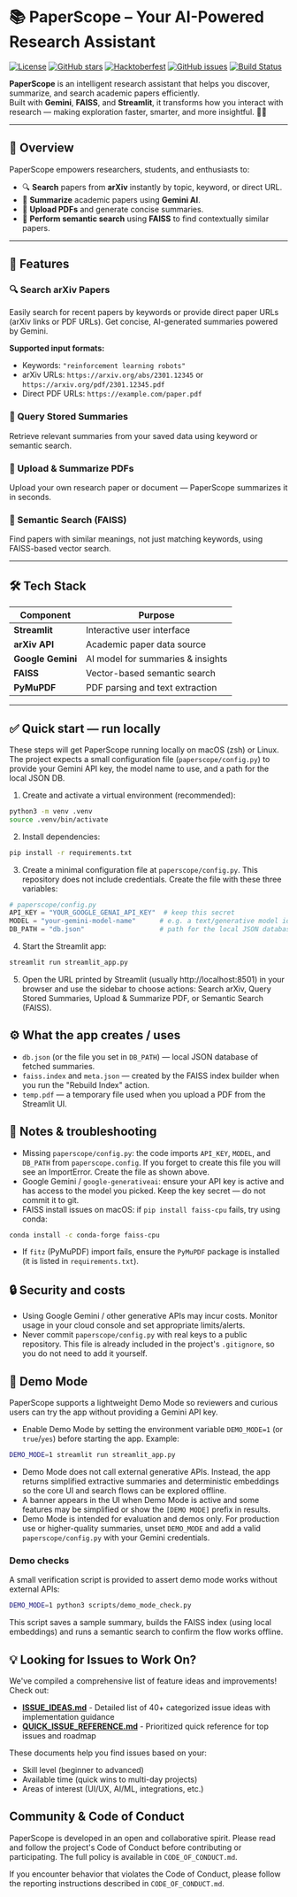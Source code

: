 # 📚 PaperScope – Your AI-Powered Research Assistant

[![License](https://img.shields.io/badge/License-Apache%202.0-blue.svg)](https://opensource.org/licenses/Apache-2.0)
[![GitHub stars](https://img.shields.io/github/stars/Ujjwal-Bajpayee/PaperScope.svg?style=social&label=Star)](https://github.com/Ujjwal-Bajpayee/PaperScope)
[![Hacktoberfest](https://img.shields.io/badge/Hacktoberfest-2025-orange.svg)](https://hacktoberfest.com/)
[![GitHub issues](https://img.shields.io/github/issues/Ujjwal-Bajpayee/PaperScope.svg)](https://github.com/Ujjwal-Bajpayee/PaperScope/issues)
[![Build Status](https://img.shields.io/badge/build-passing-brightgreen.svg)](https://github.com/Ujjwal-Bajpayee/PaperScope/actions)

**PaperScope** is an intelligent research assistant that helps you discover, summarize, and search academic papers efficiently.  
Built with **Gemini**, **FAISS**, and **Streamlit**, it transforms how you interact with research — making exploration faster, smarter, and more insightful. 🧠✨

---

## 🚀 Overview

PaperScope empowers researchers, students, and enthusiasts to:
- 🔍 **Search** papers from **arXiv** instantly by topic, keyword, or direct URL.  
- 🧾 **Summarize** academic papers using **Gemini AI**.  
- 📄 **Upload PDFs** and generate concise summaries.  
- 🔎 **Perform semantic search** using **FAISS** to find contextually similar papers.  

---

## 🧩 Features

### 🔍 Search arXiv Papers
Easily search for recent papers by keywords or provide direct paper URLs (arXiv links or PDF URLs). Get concise, AI-generated summaries powered by Gemini.

**Supported input formats:**
- Keywords: `"reinforcement learning robots"`
- arXiv URLs: `https://arxiv.org/abs/2301.12345` or `https://arxiv.org/pdf/2301.12345.pdf`
- Direct PDF URLs: `https://example.com/paper.pdf`

### 🧠 Query Stored Summaries
Retrieve relevant summaries from your saved data using keyword or semantic search.

### 📄 Upload & Summarize PDFs
Upload your own research paper or document — PaperScope summarizes it in seconds.

### 🔎 Semantic Search (FAISS)
Find papers with similar meanings, not just matching keywords, using FAISS-based vector search.

---

## 🛠️ Tech Stack

| Component | Purpose |
|------------|----------|
| **Streamlit** | Interactive user interface |
| **arXiv API** | Academic paper data source |
| **Google Gemini** | AI model for summaries & insights |
| **FAISS** | Vector-based semantic search |
| **PyMuPDF** | PDF parsing and text extraction |

---

## ✅ Quick start — run locally

These steps will get PaperScope running locally on macOS (zsh) or Linux. The project expects a small configuration file (`paperscope/config.py`) to provide your Gemini API key, the model name to use, and a path for the local JSON DB.

1. Create and activate a virtual environment (recommended):

```bash
python3 -m venv .venv
source .venv/bin/activate
```

2. Install dependencies:

```bash
pip install -r requirements.txt
```

3. Create a minimal configuration file at `paperscope/config.py`.
   This repository does not include credentials. Create the file with these three variables:

```python
# paperscope/config.py
API_KEY = "YOUR_GOOGLE_GENAI_API_KEY"  # keep this secret
MODEL = "your-gemini-model-name"      # e.g. a text/generative model identifier
DB_PATH = "db.json"                   # path for the local JSON database
```

4. Start the Streamlit app:

```bash
streamlit run streamlit_app.py
```

5. Open the URL printed by Streamlit (usually http://localhost:8501) in your browser and use the sidebar to choose actions: Search arXiv, Query Stored Summaries, Upload & Summarize PDF, or Semantic Search (FAISS).

## ⚙️ What the app creates / uses

- `db.json` (or the file you set in `DB_PATH`) — local JSON database of fetched summaries.
- `faiss.index` and `meta.json` — created by the FAISS index builder when you run the "Rebuild Index" action.
- `temp.pdf` — a temporary file used when you upload a PDF from the Streamlit UI.

## 📝 Notes & troubleshooting

- Missing `paperscope/config.py`: the code imports `API_KEY`, `MODEL`, and `DB_PATH` from `paperscope.config`. If you forget to create this file you will see an ImportError. Create the file as shown above.
- Google Gemini / `google-generativeai`: ensure your API key is active and has access to the model you picked. Keep the key secret — do not commit it to git.
- FAISS install issues on macOS: if `pip install faiss-cpu` fails, try using conda:

```bash
conda install -c conda-forge faiss-cpu
```

- If `fitz` (PyMuPDF) import fails, ensure the `PyMuPDF` package is installed (it is listed in `requirements.txt`).

## 🔒 Security and costs

- Using Google Gemini / other generative APIs may incur costs. Monitor usage in your cloud console and set appropriate limits/alerts.
- Never commit `paperscope/config.py` with real keys to a public repository. This file is already included in the project's `.gitignore`, so you do not need to add it yourself.

## 🧪 Demo Mode

PaperScope supports a lightweight Demo Mode so reviewers and curious users can try the app without providing a Gemini API key.

- Enable Demo Mode by setting the environment variable `DEMO_MODE=1` (or `true`/`yes`) before starting the app. Example:

```bash
DEMO_MODE=1 streamlit run streamlit_app.py
```

- Demo Mode does not call external generative APIs. Instead, the app returns simplified extractive summaries and deterministic embeddings so the core UI and search flows can be explored offline.
- A banner appears in the UI when Demo Mode is active and some features may be simplified or show the `[DEMO MODE]` prefix in results.
- Demo Mode is intended for evaluation and demos only. For production use or higher-quality summaries, unset `DEMO_MODE` and add a valid `paperscope/config.py` with your Gemini credentials.

### Demo checks

A small verification script is provided to assert demo mode works without external APIs:

```bash
DEMO_MODE=1 python3 scripts/demo_mode_check.py
```

This script saves a sample summary, builds the FAISS index (using local embeddings) and runs a semantic search to confirm the flow works offline.

## 💡 Looking for Issues to Work On?

We've compiled a comprehensive list of feature ideas and improvements! Check out:

- **[ISSUE_IDEAS.md](ISSUE_IDEAS.md)** - Detailed list of 40+ categorized issue ideas with implementation guidance
- **[QUICK_ISSUE_REFERENCE.md](QUICK_ISSUE_REFERENCE.md)** - Prioritized quick reference for top issues and roadmap

These documents help you find issues based on your:
- Skill level (beginner to advanced)
- Available time (quick wins to multi-day projects)
- Areas of interest (UI/UX, AI/ML, integrations, etc.)

## Community & Code of Conduct

PaperScope is developed in an open and collaborative spirit. Please read and follow the project's Code of Conduct before contributing or participating. The full policy is available in `CODE_OF_CONDUCT.md`.

If you encounter behavior that violates the Code of Conduct, please follow the reporting instructions described in `CODE_OF_CONDUCT.md`.